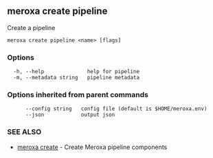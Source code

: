 ## meroxa create pipeline

Create a pipeline

```
meroxa create pipeline <name> [flags]
```

### Options

```
  -h, --help              help for pipeline
  -m, --metadata string   pipeline metadata
```

### Options inherited from parent commands

```
      --config string   config file (default is $HOME/meroxa.env)
      --json            output json
```

### SEE ALSO

* [meroxa create](meroxa_create.md)	 - Create Meroxa pipeline components

